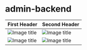 # admin-backend

| First Header  | Second Header |
| ------------- | ------------- |
| ![Image title](https://dummyimage.com/600x400/f5f5f5/aaaaaa?text=1)  | ![Image title](https://dummyimage.com/600x400/f5f5f5/aaaaaa?text=2)  |
| ![Image title](https://dummyimage.com/600x400/f5f5f5/aaaaaa?text=3) | ![Image title](https://dummyimage.com/600x400/f5f5f5/aaaaaa?text=4)  |

